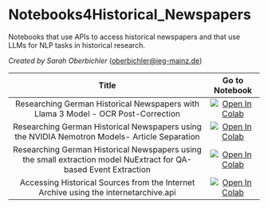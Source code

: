 # Notebooks4Historical_Newspapers
Notebooks that use APIs to access historical newspapers and that use LLMs for NLP tasks in historical research.

*Created by Sarah Oberbichler* (oberbichler@ieg-mainz.de)


| Title |  Go to Notebook    |
| :---:   | :---: |
| Researching German Historical Newspapers with Llama 3 Model - OCR Post-Correction | [![Open In Colab](https://colab.research.google.com/assets/colab-badge.svg)](https://colab.research.google.com/github/soberbichler/Notebooks4Historical_Newspapers/blob/main/Llama3_OCR.ipynb)| |
| Researching German Historical Newspapers using the NVIDIA Nemotron Models- Article Separation |[![Open In Colab](https://colab.research.google.com/assets/colab-badge.svg)](https://colab.research.google.com/github/soberbichler/Notebooks4Historical_Newspapers/blob/main/Nemotron_Article_Extraction.ipynb)|
| Researching German Historical Newspapers using the small extraction model NuExtract for QA-based Event Extraction | [![Open In Colab](https://colab.research.google.com/assets/colab-badge.svg)](https://colab.research.google.com/github/soberbichler/Notebooks4Historical_Newspapers/blob/main/QA_based_Event_Extraction_and_Earthquake_Visualiazation.ipynb)|
| Accessing Historical Sources from the Internet Archive using the internetarchive.api   | [![Open In Colab](https://colab.research.google.com/assets/colab-badge.svg)](https://colab.research.google.com/drive/1oNkO96zzwclZT6_OKFIPfJekRBwdN3Ay?usp=sharing)| |
